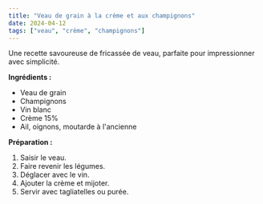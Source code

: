 ```yaml
---
title: "Veau de grain à la crème et aux champignons"
date: 2024-04-12
tags: ["veau", "crème", "champignons"]
---
```


Une recette savoureuse de fricassée de veau, parfaite pour
impressionner avec simplicité.

**Ingrédients :**
- Veau de grain
- Champignons
- Vin blanc
- Crème 15%
- Ail, oignons, moutarde à l'ancienne

**Préparation :**
1. Saisir le veau.
2. Faire revenir les légumes.
3. Déglacer avec le vin.
4. Ajouter la crème et mijoter.
5. Servir avec tagliatelles ou purée.
